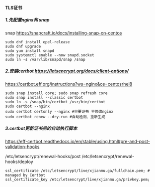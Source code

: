 #### TLS证书

##### 1.先配置nginx和 snap
snap https://snapcraft.io/docs/installing-snap-on-centos
```
sudo dnf install epel-release
sudo dnf upgrade
sudo yum install snapd
sudo systemctl enable --now snapd.socket
sudo ln -s /var/lib/snapd/snap /snap

```
##### 2.安装certbot https://letsencrypt.org/docs/client-options/
https://certbot.eff.org/instructions?ws=nginx&os=centosrhel8
```
sudo snap install core; sudo snap refresh core
sudo snap install --classic certbot
sudo ln -s /snap/bin/certbot /usr/bin/certbot
sudo certbot --nginx
sudo certbot certonly --nginx #只要证书 不修改nginx
sudo certbot renew --dry-run #自动检测、重新生成

```
##### 3.certbot更新证书后的自动执行脚本
https://eff-certbot.readthedocs.io/en/stable/using.html#pre-and-post-validation-hooks

/etc/letsencrypt/renewal-hooks/post
/etc/letsencrypt/renewal-hooks/deploy


    ssl_certificate /etc/letsencrypt/live/xjianmu.ga/fullchain.pem; # managed by Certbot
    ssl_certificate_key /etc/letsencrypt/live/xjianmu.ga/privkey.pem;


